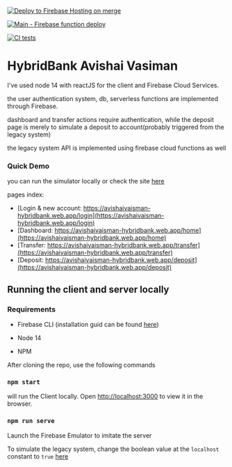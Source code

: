 [![Deploy to Firebase Hosting on merge](https://github.com/vaismav/end-to-end-firebase-template/actions/workflows/firebase-hosting-merge.yml/badge.svg?branch=main)](https://github.com/vaismav/end-to-end-firebase-template/actions/workflows/firebase-hosting-merge.yml)

[![Main - Firebase function deploy](https://github.com/vaismav/end-to-end-firebase-template/actions/workflows/functions-deploy.yml/badge.svg)](https://github.com/vaismav/end-to-end-firebase-template/actions/workflows/functions-deploy.yml)

[![CI tests](https://github.com/vaismav/end-to-end-firebase-template/actions/workflows/test.yml/badge.svg)](https://github.com/vaismav/end-to-end-firebase-template/actions/workflows/test.yml)

# HybridBank Avishai Vasiman

I've used node 14 with reactJS for the client and Firebase Cloud Services.

the user authentication system, db, serverless functions are implemented through Firebase.

dashboard and transfer actions require authentication, while the deposit page is merely to simulate a deposit to account(probably triggered from the legacy system)

the legacy system API is implemented using firebase cloud functions as well

### Quick Demo

you can run the simulator locally or check the site [here](https://avishaivaisman-hybridbank.web.app)

pages index:

- [Login & new account: https://avishaivaisman-hybridbank.web.app/login](https://avishaivaisman-hybridbank.web.app/login)
- [Dashboard: https://avishaivaisman-hybridbank.web.app/home](https://avishaivaisman-hybridbank.web.app/home)
- [Transfer: https://avishaivaisman-hybridbank.web.app/transfer](https://avishaivaisman-hybridbank.web.app/transfer)
- [Deposit: https://avishaivaisman-hybridbank.web.app/deposit](https://avishaivaisman-hybridbank.web.app/deposit)

## Running the client and server locally

### Requirements

- Firebase CLI (installation guid can be found [here](https://firebase.google.com/docs/cli))

- Node 14

- NPM

After cloning the repo, use the following commands

### `npm start`

will run the Client locally.
Open [http://localhost:3000](http://localhost:3000) to view it in the browser.

### `npm run serve`

Launch the Firebase Emulator to imitate the server

To simulate the legacy system, change the boolean value at the `localhost` constant to `true` [here](functions/src/legacySystem.ts)
